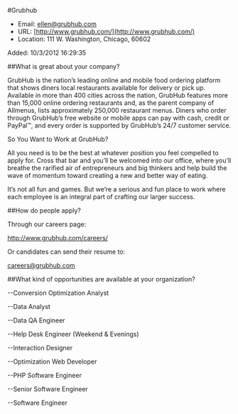 
#Grubhub

* Email: [ellen@grubhub.com](mailto:ellen@grubhub.com)
* URL: [http://www.grubhub.com/](http://www.grubhub.com/)
* Location: 111 W. Washington, Chicago, 60602

Added: 10/3/2012 16:29:35

##What is great about your company?

GrubHub is the nation’s leading online and mobile food ordering platform that shows diners local restaurants available for delivery or pick up. Available in more than 400 cities across the nation, GrubHub features more than 15,000 online ordering restaurants and, as the parent company of Allmenus, lists approximately 250,000 restaurant menus. Diners who order through GrubHub’s free website or mobile apps can pay with cash, credit or PayPal™, and every order is supported by GrubHub’s 24/7 customer service.



So You Want to Work at GrubHub?

All you need is to be the best at whatever position you feel compelled to apply for. Cross that bar and you’ll be welcomed into our office, where you’ll breathe the rarified air of entrepreneurs and big thinkers and help build the wave of momentum toward creating a new and better way of eating.



It’s not all fun and games. But we’re a serious and fun place to work where each employee is an integral part of crafting our larger success. 

##How do people apply?

Through our careers page: 

http://www.grubhub.com/careers/



Or candidates can send their resume to:

careers@grubhub.com

##What kind of opportunities are available at your organization?

--Conversion Optimization Analyst

--Data Analyst

--Data QA Engineer

--Help Desk Engineer (Weekend & Evenings)

--Interaction Designer

--Optimization Web Developer

--PHP Software Engineer

--Senior Software Engineer

--Software Engineer

    